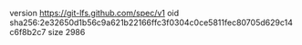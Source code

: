 version https://git-lfs.github.com/spec/v1
oid sha256:2e32650d1b56c9a621b22166ffc3f0304c0ce5811fec80705d629c14c6f8b2c7
size 2986

